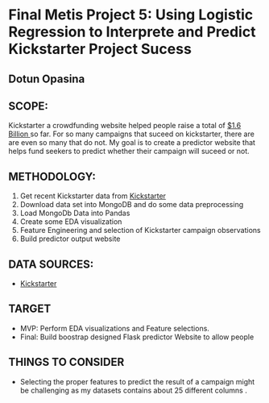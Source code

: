 # Final Metis  Project 5: Using Logistic Regression to Interprete and Predict Kickstarter Project Sucess
## Dotun Opasina 

## SCOPE:

Kickstarter a crowdfunding website helped people raise a total of [$1.6 Billion ](https://www.cbsnews.com/news/inside-kickstarter-crowdfunding-ideas-that-fail-to-materialize/) so far. For so many campaigns that suceed on kickstarter, there are are even so many that do not. My goal is to create a predictor website that helps fund seekers to predict whether their campaign will suceed or not.

## METHODOLOGY:
1. Get recent Kickstarter data from [Kickstarter](https://webrobots.io/kickstarter-datasets/) <br>
2. Download data set into MongoDB and do some data preprocessing <br>
3. Load MongoDb Data into Pandas<br>
4. Create some EDA visualization <br>
5. Feature Engineering and selection of Kickstarter campaign observations <br>
6. Build predictor output website <br>

## DATA SOURCES:
-  [Kickstarter](https://webrobots.io/kickstarter-datasets/) <br>

## TARGET
- MVP: Perform EDA visualizations and Feature selections.
- Final: Build boostrap designed Flask predictor Website to allow people


## THINGS TO CONSIDER
- Selecting the proper features to predict the result of a campaign might be challenging as my datasets contains about 25 different columns .


